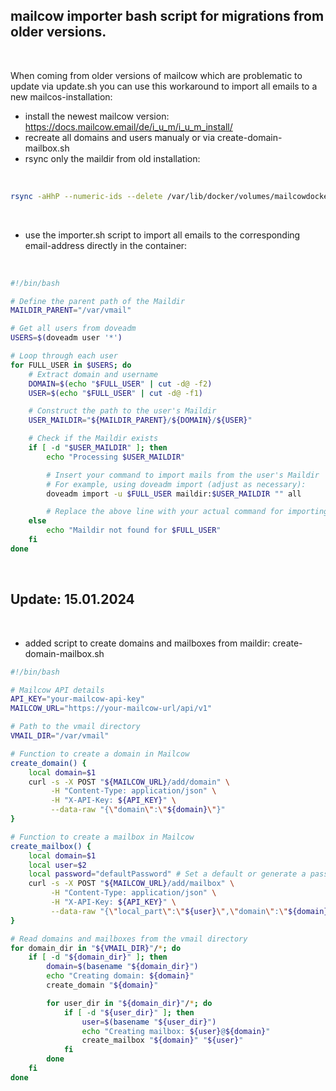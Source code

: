 ## mailcow importer bash script for migrations from older versions.
&nbsp;

When coming from older versions of mailcow which are problematic to update via update.sh you can use this workaround to import all emails to a new mailcos-installation:
&nbsp;

- install the newest mailcow version: https://docs.mailcow.email/de/i_u_m/i_u_m_install/
- recreate all domains and users manualy or via create-domain-mailbox.sh
- rsync only the maildir from old installation:

&nbsp;
```bash
rsync -aHhP --numeric-ids --delete /var/lib/docker/volumes/mailcowdockerized_vmail-vol-1/_data/ root@host:/var/lib/docker/volumes/mailcowdockerized_vmail-vol-1/_data
```
&nbsp;
- use the importer.sh script to import all emails to the corresponding email-address directly in the container:

&nbsp;
```bash
#!/bin/bash

# Define the parent path of the Maildir
MAILDIR_PARENT="/var/vmail"

# Get all users from doveadm
USERS=$(doveadm user '*')

# Loop through each user
for FULL_USER in $USERS; do
    # Extract domain and username
    DOMAIN=$(echo "$FULL_USER" | cut -d@ -f2)
    USER=$(echo "$FULL_USER" | cut -d@ -f1)

    # Construct the path to the user's Maildir
    USER_MAILDIR="${MAILDIR_PARENT}/${DOMAIN}/${USER}"

    # Check if the Maildir exists
    if [ -d "$USER_MAILDIR" ]; then
        echo "Processing $USER_MAILDIR"

        # Insert your command to import mails from the user's Maildir
        # For example, using doveadm import (adjust as necessary):
        doveadm import -u $FULL_USER maildir:$USER_MAILDIR "" all

        # Replace the above line with your actual command for importing mails.
    else
        echo "Maildir not found for $FULL_USER"
    fi
done
```

&nbsp;
## Update: 15.01.2024
&nbsp;

- added script to create domains and mailboxes from maildir: create-domain-mailbox.sh
&nbsp;
&nbsp;

```bash
#!/bin/bash

# Mailcow API details
API_KEY="your-mailcow-api-key"
MAILCOW_URL="https://your-mailcow-url/api/v1"

# Path to the vmail directory
VMAIL_DIR="/var/vmail"

# Function to create a domain in Mailcow
create_domain() {
    local domain=$1
    curl -s -X POST "${MAILCOW_URL}/add/domain" \
         -H "Content-Type: application/json" \
         -H "X-API-Key: ${API_KEY}" \
         --data-raw "{\"domain\":\"${domain}\"}"
}

# Function to create a mailbox in Mailcow
create_mailbox() {
    local domain=$1
    local user=$2
    local password="defaultPassword" # Set a default or generate a password
    curl -s -X POST "${MAILCOW_URL}/add/mailbox" \
         -H "Content-Type: application/json" \
         -H "X-API-Key: ${API_KEY}" \
         --data-raw "{\"local_part\":\"${user}\",\"domain\":\"${domain}\",\"password\":\"${password}\"}"
}

# Read domains and mailboxes from the vmail directory
for domain_dir in "${VMAIL_DIR}"/*; do
    if [ -d "${domain_dir}" ]; then
        domain=$(basename "${domain_dir}")
        echo "Creating domain: ${domain}"
        create_domain "${domain}"

        for user_dir in "${domain_dir}"/*; do
            if [ -d "${user_dir}" ]; then
                user=$(basename "${user_dir}")
                echo "Creating mailbox: ${user}@${domain}"
                create_mailbox "${domain}" "${user}"
            fi
        done
    fi
done
```